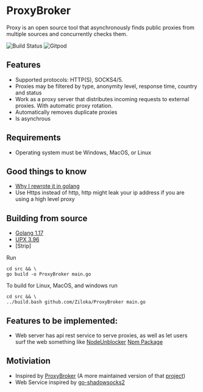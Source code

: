 # ProxyBroker

Proxy is an open source tool that asynchronously finds public proxies from multiple sources and concurrently checks them.

<img src="https://img.shields.io/github/workflow/status/Ziloka/ProxyBroker/Golang%20Build?event=push" alt="Build Status">
<img src="https://gitpod.io/button/open-in-gitpod.svg" alt="Gitpod">

## Features

- Supported protocols: HTTP(S), SOCKS4/5.
- Proxies may be filtered by type, anonymity level, response time, country and status
- Work as a proxy server that distributes incoming requests to external proxies. With automatic proxy rotation.
- Automatically removes duplicate proxies
- Is asynchrous

## Requirements
- Operating system must be Windows, MacOS, or Linux

## Good things to know
- [Why I rewrote it in golang](https://www.baeldung.com/concurrency-principles-patterns#1-goroutines-in-go)
- Use Https instead of http, http might leak your ip address if you are using a high level proxy

## Building from source
- [Golang 1.17](https://golang.org/)
- [UPX 3.96](https://upx.github.io/)
- [Strip] 

Run
```
cd src && \
go build -o ProxyBroker main.go
```
To build for Linux, MacOS, and windows run
```
cd src && \
../build.bash github.com/Ziloka/ProxyBroker main.go
```

## Features to be implemented:
- Web server has api rest service to serve proxies, as well as let users surf the web something like [NodeUnblocker](https://github.com/nfriedly/nodeunblocker.com) [Npm Package](https://github.com/nfriedly/node-unblocker)

## Motiviation
- Inspired by [ProxyBroker](https://github.com/constverum/ProxyBroker) (A more maintained version of that [project](https://github.com/bluet/proxybroker2))
- Web Service inspired by [go-shadowsocks2](https://github.com/shadowsocks/go-shadowsocks2)

